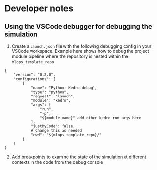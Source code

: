 # Developer notes

## Using the VSCode debugger for debugging the simulation

1. Create a `launch.json` file with the following debugging config in your VSCode workspace. Example here shows how to debug the project module pipeline where the repository is nested within the `mlops_template_repo`

```
{
    "version": "0.2.0",
    "configurations": [
        {
            "name": "Python: Kedro debug",
            "type": "python",
            "request": "launch",
            "module": "kedro",
            "args": [
                "run",
                "-p",
                "${module_name}" add other kedro run args here
            ],
            "justMyCode": false,
            # Change this as needed
            "cwd": "${mlops_template_repo}/"
        }
    ]
}
```

2. Add breakpoints to examine the state of the simulation at different contexts in the code from the debug console
